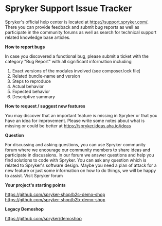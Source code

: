 # Spryker Support Issue Tracker

Spryker's official help center is located at https://support.spryker.com/. There you can provide feedback and submit bug reports as well as participate in the community forums as well as search for technical support related knowledge base articles.



**How to report bugs**

In case you discovered a functional bug, please submit a ticket with the category "Bug Report" with all significant information including

1. Exact versions of the modules involved (see composer.lock file)
2. Related bundle-name and version
3. Steps to reproduce
4. Actual behavior
5. Expected behavior
6. Descriptive summary


**How to request / suggest new features**

You may discover that an important feature is missing in Spryker or that you have an idea for improvement. Please write some notes about what is missing or could be better at https://spryker.ideas.aha.io/ideas



**Question**

For discussing and asking questions, you can use Spryker community forum where we encourage our community members to share ideas and participate in discussions. In our forum we answer questions and help you find solutions to code with Spryker. You can ask any question which is related to Spryker's software design. Maybe you need a plan of attack for a new feature or just some information on how to do things, we will be happy to assist. Visit Spryker forum



**Your project's starting points**

https://github.com/spryker-shop/b2c-demo-shop
https://github.com/spryker-shop/b2b-demo-shop


**Legacy Demoshop**

https://github.com/spryker/demoshop